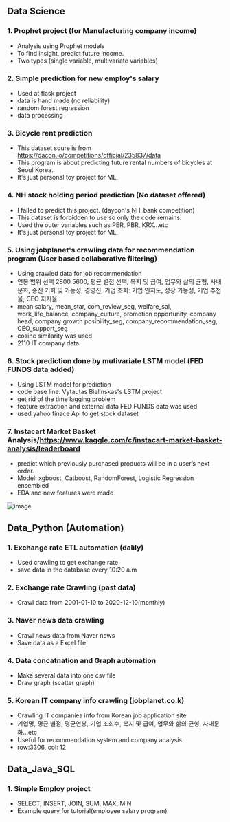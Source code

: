 ## Data Science
### 1. Prophet project (for Manufacturing company income)
* Analysis using Prophet models
* To find insight, predict future income.
* Two types (single variable, multivariate variables)

### 2. Simple prediction for new employ's salary
* Used at flask project
* data is hand made (no reliability)
* random forest regression
* data processing

### 3. Bicycle rent prediction
* This dataset soure is from https://dacon.io/competitions/official/235837/data
* This program is about predicting future rental numbers of bicycles at Seoul Korea.
* It's just personal toy project for ML.

### 4. NH stock holding period prediction (No dataset offered)
* I failed to predict this project. (daycon's NH_bank competition)
* This dataset is forbidden to use so only the code remains.
* Used the outer variables such as PER, PBR, KRX...etc
* It's just personal toy project for ML.

### 5. Using jobplanet's crawling data for recommendation program (User based collaborative filtering)
* Using crawled data for job recommendation
* 연봉 범위 선택 2800 5600, 평균 별점 선택, 복지 및 급여, 업무와 삶의 균형, 사내문화, 승진 기회 및 가능성, 경영진, 기업 조회: 기업 인지도, 성장 가능성, 기업 추천율, CEO 지지율
* mean salary, mean_star, com_review_seg, welfare_sal, work_life_balance, company_culture, promotion opportunity, company head, company growth posibility_seg, company_recommendation_seg, CEO_support_seg
* cosine similarity was used
* 2110 IT company data

### 6. Stock prediction done by mutivariate LSTM model (FED FUNDS data added)
* Using LSTM model for prediction
* code base line: Vytautas Bielinskas's LSTM project
* get rid of the time lagging problem
* feature extraction and external data FED FUNDS data was used
* used yahoo finace Api to get stock dataset

### 7. Instacart Market Basket Analysis/https://www.kaggle.com/c/instacart-market-basket-analysis/leaderboard
* predict which previously purchased products will be in a user’s next order.
* Model: xgboost, Catboost, RandomForest, Logistic Regression ensembled
* EDA and new features were made

![image](https://user-images.githubusercontent.com/50603209/158091861-afa1800b-9263-4a31-9a5c-1c29386d874c.png)
## Data_Python (Automation)
### 1. Exchange rate ETL automation (dalily)
 * Used crawling to get exchange rate
 * save data in the database every 10:20 a.m
### 2. Exchange rate Crawling (past data)
* Crawl data from 2001-01-10 to 2020-12-10(monthly)
### 3. Naver news data crawling
* Crawl news data from Naver news
* Save data as a Excel file
### 4. Data concatnation and Graph automation
* Make several data into one csv file
* Draw graph (scatter graph)
### 5. Korean IT company info crawling (jobplanet.co.k)
* Crawling IT companies info from Korean job application site
* 기업명, 평균 별점, 평균연봉, 기업 조회수, 복지 및 급여, 업무와 삶의 균형, 사내문화...etc
* Useful for recommendation system and company analysis
* row:3306, col: 12

## Data_Java_SQL
### 1. Simple Employ project
* SELECT, INSERT, JOIN, SUM, MAX, MIN
* Example query for tutorial(employee salary program)
